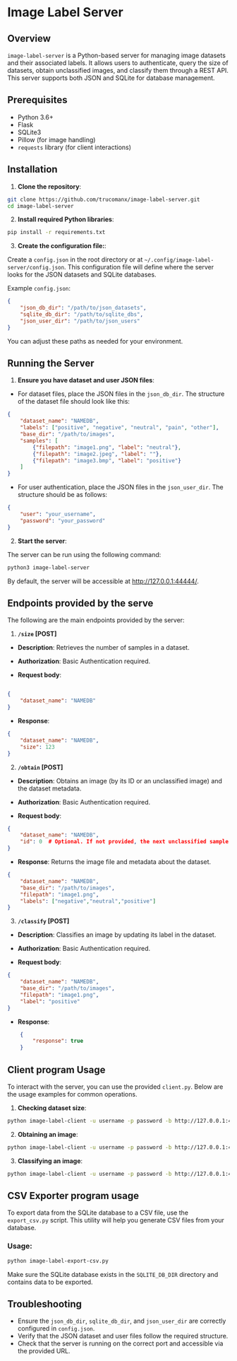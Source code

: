 # Image Label Server

## Overview

`image-label-server` is a Python-based server for managing image datasets and their associated labels. It allows users to authenticate, query the size of datasets, obtain unclassified images, and classify them through a REST API. This server supports both JSON and SQLite for database management.

## Prerequisites

- Python 3.6+
- Flask
- SQLite3
- Pillow (for image handling)
- `requests` library (for client interactions)

## Installation

1. **Clone the repository**:

```bash
git clone https://github.com/trucomanx/image-label-server.git
cd image-label-server
```

2. **Install required Python libraries**:

```bash
pip install -r requirements.txt
```

3. **Create the configuration file:**:

Create a `config.json` in the root directory or at `~/.config/image-label-server/config.json`. 
This configuration file will define where the server looks for the JSON datasets and SQLite databases.

Example `config.json`:

```json
{
    "json_db_dir": "/path/to/json_datasets",
    "sqlite_db_dir": "/path/to/sqlite_dbs",
    "json_user_dir": "/path/to/json_users"
}
```

You can adjust these paths as needed for your environment.

## Running the Server

1. **Ensure you have dataset and user JSON files**:

* For dataset files, place the JSON files in the `json_db_dir`. The structure of the dataset file should look like this:

```json
{
    "dataset_name": "NAMEDB",
    "labels": ["positive", "negative", "neutral", "pain", "other"],
    "base_dir": "/path/to/images",
    "samples": [
        {"filepath": "image1.png", "label": "neutral"},
        {"filepath": "image2.jpeg", "label": ""},
        {"filepath": "image3.bmp", "label": "positive"}
    ]
}
```

* For user authentication, place the JSON files in the `json_user_dir`. The structure should be as follows:

```json
{
    "user": "your_username",
    "password": "your_password"
}
```

2. **Start the server**:

The server can be run using the following command:

```bash
python3 image-label-server
```

By default, the server will be accessible at http://127.0.0.1:44444/.

## Endpoints provided by the serve

The following are the main endpoints provided by the server:

1. **`/size` [POST]**

* **Description**: Retrieves the number of samples in a dataset.

* **Authorization**: Basic Authentication required.

* **Request body**:

```json

{
    "dataset_name": "NAMEDB"
}
```
* **Response**:

```json
{
    "dataset_name": "NAMEDB",
    "size": 123
}
```

2. **`/obtain` [POST]**

* **Description**: Obtains an image (by its ID or an unclassified image) and the dataset metadata.

* **Authorization**: Basic Authentication required.

* **Request body**:

```json
{
    "dataset_name": "NAMEDB",
    "id": 0  # Optional. If not provided, the next unclassified sample is returned.
}
```

* **Response**: Returns the image file and metadata about the dataset.

```json
{
    "dataset_name": "NAMEDB",
    "base_dir": "/path/to/images",
    "filepath": "image1.png",
    "labels": ["negative","neutral","positive"]
}
```

3. **`/classify` [POST]**

* **Description**: Classifies an image by updating its label in the dataset.

* **Authorization**: Basic Authentication required.

* **Request body**:

```json
{
    "dataset_name": "NAMEDB",
    "base_dir": "/path/to/images",
    "filepath": "image1.png",
    "label": "positive"
}
```

* **Response**:

```json
    {
        "response": true
    }
```


## Client program Usage

To interact with the server, you can use the provided `client.py`. Below are the usage examples for common operations.

1. **Checking dataset size**:

```bash
python image-label-client -u username -p password -b http://127.0.0.1:44444 -d NAMEDB size
```

2. **Obtaining an image**:

```bash
python image-label-client -u username -p password -b http://127.0.0.1:44444 -d NAMEDB obtain --id 0
```

3. **Classifying an image**:

```bash
python image-label-client -u username -p password -b http://127.0.0.1:44444 -d NAMEDB classify --basedir /path/to/images --filepath image1.png --label positive
```

## CSV Exporter program usage

To export data from the SQLite database to a CSV file, use the `export_csv.py` script. This utility will help you generate CSV files from your database.

### Usage:

```bash
python image-label-export-csv.py
```

Make sure the SQLite database exists in the `SQLITE_DB_DIR` directory and contains data to be exported.
## Troubleshooting

* Ensure the `json_db_dir`, `sqlite_db_dir`, and `json_user_dir` are correctly configured in `config.json`.
* Verify that the JSON dataset and user files follow the required structure.
* Check that the server is running on the correct port and accessible via the provided URL.

